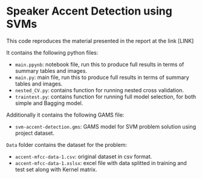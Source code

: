 # Speaker Accent Detection using SVMs

This code reproduces the material presented in the report at the link [LINK]

It contains the following python files:
- `main.ppynb`: notebook file, run this to produce full results in terms of summary tables and images.
- `main.py`: main file, run this to produce full results in terms of summary tables and images.
- `nested_CV.py`: contains function for running nested cross validation.
- `traintest.py`: contains function for running full model selection, for both simple and Bagging model.

Additionally it contains the following GAMS file:
- `svm-accent-detection.gms`: GAMS model for SVM problem solution using project dataset.

`Data` folder contains the dataset for the problem:
- `accent-mfcc-data-1.csv`: original dataset in csv format.
- `accent-mfcc-data-1.xslsx`: excel file with data splitted in training and test set along with Kernel matrix.